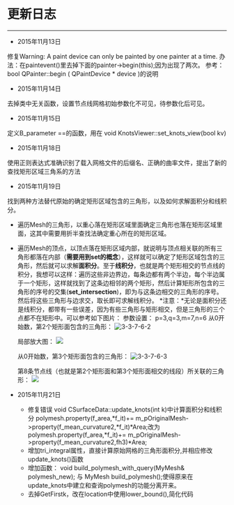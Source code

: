 # 更新日志
---
- 2015年11月13日 

修复Warning: A paint device can only be painted by one painter at a time.
            办法：在paintevent()里去掉下面的painter->begin(this);因为出现了两次。
            参考：bool QPainter::begin ( QPaintDevice * device )的说明

- 2015年11月14日 

去掉类中无关函数，设置节点线网格初始参数化不可见，待参数化后可见。

- 2015年11月15日 

定义B_parameter ==的函数，用在
  void KnotsViewer::set_knots_view(bool kv) 

-  2015年11月18日 

使用正则表达式准确识别了载入网格文件的后缀名、正确的曲率文件，提出了新的查找矩形区域三角系的方法

- 2015年11月19日

 找到两种方法替代原始的确定矩形区域包含的三角形，以及如何求解面积分和线积分。
  + 遍历Mesh的三角形，以重心落在矩形区域里面确定三角形也落在矩形区域里面，这其中需要用折半查找法确定重心所在的矩形区域。
  + 遍历Mesh的顶点，以顶点落在矩形区域内部，就说明与顶点相关联的所有三角形都落在内部（**需要用到set的概念**），这样就可以确定了矩形区域包含的三角形，然后就可以求解**面积分**。至于**线积分**，也就是两个矩形相交的节点线的积分，我想可以这样：遍历这些非边界边，每条边都有两个半边，每个半边属于一个矩形，这样就找到了这条边相邻的两个矩形，然后计算矩形所包含的三角形的序号的交集(**set_intersection**)，即为与这条边相交的三角形的序号。然后将这些三角形与边求交，取长即可求解线积分。
 *注意：*无论是面积分还是线积分，都带有一些误差，因为有些三角形与矩形相交，但是三角形的三个点都不在矩形中。可以参考如下图片：
  参数设置：
    p=3,q=3,m=7,n=6
    从0开始数，第2个矩形面包含的三角形：
     ![3-3-7-6-2][1]
     
    局部放大图：
     ![][2]

    从0开始数，第3个矩形面包含的三角形：
     ![3-3-7-6-3][3]

    第8条节点线（也就是第2个矩形面和第3个矩形面相交的线段）所关联的三角形：
    ![][4]
- 2015年11月21日
  + 修复错误 
  void  CSurfaceData::update_knots(int k)中计算面积分和线积分 
  polymesh.property(f_area,*f_it)+= m_pOriginalMesh->property(f_mean_curvature2,*f_it)*Area;改为
  polymesh.property(f_area,*f_it)+= m_pOriginalMesh->property(f_mean_curvature2,fh3)*Area;
  + 增加tri_integral属性，直接计算原始网格的三角形面积分,并相应修改update_knots()函数
  + 增加函数： void   build_polymesh_with_query(MyMesh& polymesh_new);
  与  MyMesh build_polymesh();使得原来在update_knots中建立和查询polymesh的功能分离开来。
  + 去掉GetFirstk，改在location中使用lower_bound(),简化代码





  [1]: http://7xohdy.com1.z0.glb.clouddn.com/bspline_img/01/h11.jpg
  [2]: http://7xohdy.com1.z0.glb.clouddn.com/bspline_img/3-3-7-6-2/01/h14.jpg
  [3]:
  http://7xohdy.com1.z0.glb.clouddn.com/bspline_img/01/h1.jpg?imageView2/1/w/406/h/432/q/75
  [4]: http://7xohdy.com1.z0.glb.clouddn.com/01.jpg